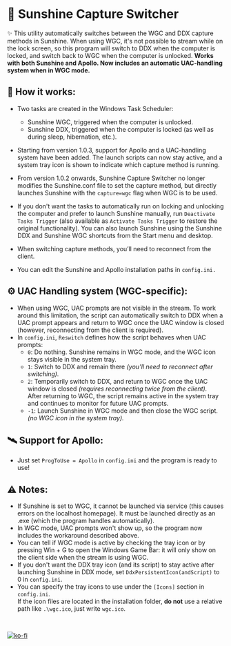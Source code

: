 # 🔄 Sunshine Capture Switcher 
✨ This utility automatically switches between the WGC and DDX capture methods in Sunshine.
When using WGC, it's not possible to stream while on the lock screen, so this program will switch to DDX when the computer is locked, and switch back to WGC when the computer is unlocked.
**Works with both Sunshine and Apollo. Now includes an automatic UAC-handling system when in WGC mode.**

## 🚀 How it works:
- Two tasks are created in the Windows Task Scheduler:
  - Sunshine WGC, triggered when the computer is unlocked.
  - Sunshine DDX, triggered when the computer is locked (as well as during sleep, hibernation, etc.).

- Starting from version 1.0.3, support for Apollo and a UAC-handling system have been added. The launch scripts can now stay active, and a system tray icon is shown to indicate which capture method is running.
- From version 1.0.2 onwards, Sunshine Capture Switcher no longer modifies the Sunshine.conf file to set the capture method, but directly launches Sunshine with the `capture=wgc` flag when WGC is to be used.
- If you don't want the tasks to automatically run on locking and unlocking the computer and prefer to launch Sunshine manually, run `Deactivate Tasks Trigger` (also available as `Activate Tasks Trigger` to restore the original functionality). You can also launch Sunshine using the Sunshine DDX and Sunshine WGC shortcuts from the Start menu and desktop.
- When switching capture methods, you’ll need to reconnect from the client.
- You can edit the Sunshine and Apollo installation paths in `config.ini.`  

## ⚙️ UAC Handling system (WGC-specific):
- When using WGC, UAC prompts are not visible in the stream. To work around this limitation, the script can automatically switch to DDX when a UAC prompt appears and return to WGC once the UAC window is closed (however, reconnecting from the client is required).
- In `config.ini`, `Reswitch` defines how the script behaves when UAC prompts:
   - `0`: Do nothing. Sunshine remains in WGC mode, and the WGC icon stays visible in the system tray.
   - `1`: Switch to DDX and remain there *(you’ll need to reconnect after switching).*
   - `2`: Temporarily switch to DDX, and return to WGC once the UAC window is closed *(requires reconnecting twice from the client).*  
     ‎‎ ‎ ‎ ‎  ‎ ‎ ‎‎After returning to WGC, the script remains active in the system tray and continues to monitor for future UAC prompts. 
   - `-1`: Launch Sunshine in WGC mode and then close the WGC script. *(no WGC icon in the system tray).*

## 🛰️ Support for Apollo:
- Just set `ProgToUse = Apollo` in `config.ini` and the program is ready to use!

  
## ⚠️ Notes:
- If Sunshine is set to WGC, it cannot be launched via service (this causes errors on the localhost homepage). It must be launched directly as an .exe (which the program handles automatically).
- In WGC mode, UAC prompts won't show up, so the program now includes the workaround described above.
- You can tell if WGC mode is active by checking the tray icon or by pressing Win + G to open the Windows Game Bar: it will only show on the client side when the stream is using WGC.
- If you don't want the DDX tray icon (and its script) to stay active after launching Sunshine in DDX mode, set `DdxPersistentIcon(andScript)` to 0 in `config.ini`.
- You can specify the tray icons to use under the `[Icons]` section in `config.ini`.  
  If the icon files are located in the installation folder, **do not** use a relative path like `.\wgc.ico`, just write `wgc.ico`.
<br>

[![ko-fi](https://ko-fi.com/img/githubbutton_sm.svg)](https://ko-fi.com/E1E214R1KB)
